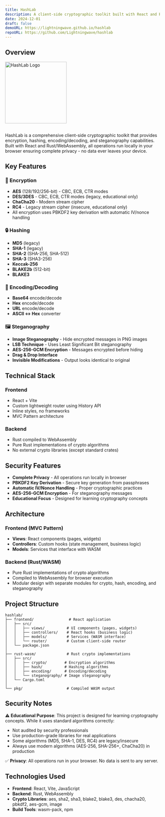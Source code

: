 ```yaml
---
title: HashLab
description: A client-side cryptographic toolkit built with React and Rust/WebAssembly. All operations run locally in your browser - no data ever leaves your device.
date: 2024-12-01
draft: false
demoURL: https://lightningwave.github.io/hashlab
repoURL: https://github.com/Lightningwave/hashlab
---
```


## Overview

<img src="/images/hashlab-logo.png" alt="HashLab Logo" width="200" height="auto" style="margin-bottom: 1rem;">

HashLab is a comprehensive client-side cryptographic toolkit that provides encryption, hashing, encoding/decoding, and steganography capabilities. Built with React and Rust/WebAssembly, all operations run locally in your browser ensuring complete privacy - no data ever leaves your device.

## Key Features

### 🔐 Encryption
- **AES** (128/192/256-bit) - CBC, ECB, CTR modes
- **DES/3DES** - CBC, ECB, CTR modes (legacy, educational only)
- **ChaCha20** - Modern stream cipher
- **RC4** - Legacy stream cipher (insecure, educational only)
- All encryption uses PBKDF2 key derivation with automatic IV/nonce handling

### 🔒 Hashing
- **MD5** (legacy)
- **SHA-1** (legacy)
- **SHA-2** (SHA-256, SHA-512)
- **SHA-3** (SHA3-256)
- **Keccak-256**
- **BLAKE2b** (512-bit)
- **BLAKE3**

### 🔄 Encoding/Decoding
- **Base64** encode/decode
- **Hex** encode/decode
- **URL** encode/decode
- **ASCII ↔ Hex** converter

### 🖼️ Steganography
- **Image Steganography** - Hide encrypted messages in PNG images
- **LSB Technique** - Uses Least Significant Bit steganography
- **AES-256-GCM Encryption** - Messages encrypted before hiding
- **Drag & Drop Interface**
- **Invisible Modifications** - Output looks identical to original

## Technical Stack

### Frontend
- React + Vite
- Custom lightweight router using History API
- Inline styles, no frameworks
- MVC Pattern architecture

### Backend
- Rust compiled to WebAssembly
- Pure Rust implementations of crypto algorithms
- No external crypto libraries (except standard crates)

## Security Features

- **Complete Privacy** - All operations run locally in browser
- **PBKDF2 Key Derivation** - Secure key generation from passphrases
- **Automatic IV/Nonce Handling** - Proper cryptographic practices
- **AES-256-GCM Encryption** - For steganography messages
- **Educational Focus** - Designed for learning cryptography concepts

## Architecture

### Frontend (MVC Pattern)
- **Views**: React components (pages, widgets)
- **Controllers**: Custom hooks (state management, business logic)
- **Models**: Services that interface with WASM

### Backend (Rust/WASM)
- Pure Rust implementations of crypto algorithms
- Compiled to WebAssembly for browser execution
- Modular design with separate modules for crypto, hash, encoding, and steganography

## Project Structure

```
hashlab/
├── frontend/                # React application
│   ├── src/
│   │   ├── views/          # UI components (pages, widgets)
│   │   ├── controllers/    # React hooks (business logic)
│   │   ├── models/         # Services (WASM interface)
│   │   └── router/         # Custom client-side router
│   └── package.json
│
├── rust-wasm/              # Rust crypto implementations
│   ├── src/
│   │   ├── crypto/        # Encryption algorithms
│   │   ├── hash/          # Hashing algorithms
│   │   ├── encoding/      # Encoding/decoding
│   │   └── steganography/ # Image steganography
│   └── Cargo.toml
│
└── pkg/                    # Compiled WASM output
```

## Security Notes

⚠️ **Educational Purpose**: This project is designed for learning cryptography concepts. While it uses standard algorithms correctly:

- Not audited by security professionals
- Use production-grade libraries for real applications
- Some algorithms (MD5, SHA-1, DES, RC4) are legacy/insecure
- Always use modern algorithms (AES-256, SHA-256+, ChaCha20) in production

✅ **Privacy**: All operations run in your browser. No data is sent to any server.

## Technologies Used

- **Frontend**: React, Vite, JavaScript
- **Backend**: Rust, WebAssembly
- **Crypto Libraries**: aes, sha2, sha3, blake2, blake3, des, chacha20, pbkdf2, aes-gcm, image
- **Build Tools**: wasm-pack, npm
